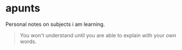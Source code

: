 # apunts

Personal notes on subjects i am learning.

> You won't understand until you are able to explain with your own words.


